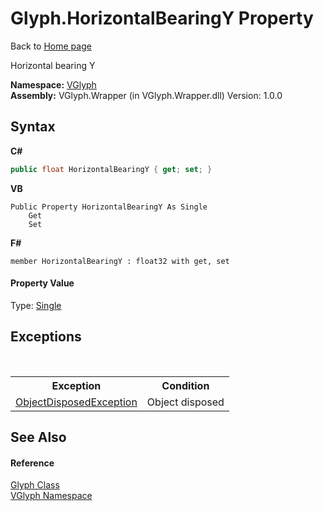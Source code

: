 # Glyph.HorizontalBearingY Property 
Back to <a href="Home.md">Home page</a> 

Horizontal bearing Y

**Namespace:**&nbsp;<a href="N_VGlyph.md">VGlyph</a><br />**Assembly:**&nbsp;VGlyph.Wrapper (in VGlyph.Wrapper.dll) Version: 1.0.0

## Syntax

**C#**<br />
``` C#
public float HorizontalBearingY { get; set; }
```

**VB**<br />
``` VB
Public Property HorizontalBearingY As Single
	Get
	Set
```

**F#**<br />
``` F#
member HorizontalBearingY : float32 with get, set

```


#### Property Value
Type: <a href="http://msdn2.microsoft.com/en-us/library/3www918f" target="_blank">Single</a>

## Exceptions
&nbsp;<table><tr><th>Exception</th><th>Condition</th></tr><tr><td><a href="http://msdn2.microsoft.com/en-us/library/y31w16ca" target="_blank">ObjectDisposedException</a></td><td>Object disposed</td></tr></table>

## See Also


#### Reference
<a href="T_VGlyph_Glyph.md">Glyph Class</a><br /><a href="N_VGlyph.md">VGlyph Namespace</a><br />